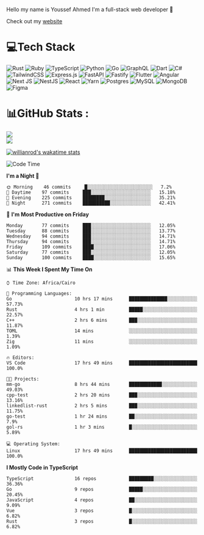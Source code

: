 Hello my name is Youssef Ahmed I'm a full-stack web developer 👋

Check out my [website](https://youssefahmed.vercel.app)
 
# 💻Tech Stack

![Rust](https://img.shields.io/badge/rust-%23000000.svg?style=for-the-badge&logo=rust&logoColor=white) ![Ruby](https://img.shields.io/badge/ruby-%23CC342D.svg?style=for-the-badge&logo=ruby&logoColor=white) ![TypeScript](https://img.shields.io/badge/typescript-%23007ACC.svg?style=for-the-badge&logo=typescript&logoColor=white) ![Python](https://img.shields.io/badge/python-3670A0?style=for-the-badge&logo=python&logoColor=ffdd54) ![Go](https://img.shields.io/badge/go-%2300ADD8.svg?style=for-the-badge&logo=go&logoColor=white) ![GraphQL](https://img.shields.io/badge/-GraphQL-E10098?style=for-the-badge&logo=graphql&logoColor=white) ![Dart](https://img.shields.io/badge/dart-%230175C2.svg?style=for-the-badge&logo=dart&logoColor=white) ![C#](https://img.shields.io/badge/c%23-%23239120.svg?style=for-the-badge&logo=c-sharp&logoColor=white) ![TailwindCSS](https://img.shields.io/badge/tailwindcss-%2338B2AC.svg?style=for-the-badge&logo=tailwind-css&logoColor=white) ![Express.js](https://img.shields.io/badge/express.js-%23404d59.svg?style=for-the-badge&logo=express&logoColor=%2361DAFB) ![FastAPI](https://img.shields.io/badge/FastAPI-005571?style=for-the-badge&logo=fastapi) ![Fastify](https://img.shields.io/badge/fastify-%23000000.svg?style=for-the-badge&logo=fastify&logoColor=white) ![Flutter](https://img.shields.io/badge/Flutter-%2302569B.svg?style=for-the-badge&logo=Flutter&logoColor=white) ![Angular](https://img.shields.io/badge/angular-%23DD0031.svg?style=for-the-badge&logo=angular&logoColor=white) ![Next JS](https://img.shields.io/badge/Next-black?style=for-the-badge&logo=next.js&logoColor=white) ![NestJS](https://img.shields.io/badge/nestjs-%23E0234E.svg?style=for-the-badge&logo=nestjs&logoColor=white) ![React](https://img.shields.io/badge/react-%2320232a.svg?style=for-the-badge&logo=react&logoColor=%2361DAFB) ![Yarn](https://img.shields.io/badge/yarn-%232C8EBB.svg?style=for-the-badge&logo=yarn&logoColor=white) ![Postgres](https://img.shields.io/badge/postgres-%23316192.svg?style=for-the-badge&logo=postgresql&logoColor=white) ![MySQL](https://img.shields.io/badge/mysql-%2300f.svg?style=for-the-badge&logo=mysql&logoColor=white) ![MongoDB](https://img.shields.io/badge/MongoDB-%234ea94b.svg?style=for-the-badge&logo=mongodb&logoColor=white)     ![Figma](https://img.shields.io/badge/figma-%23F24E1E.svg?style=for-the-badge&logo=figma&logoColor=white)

# 📊GitHub Stats :

![](https://github-readme-stats.vercel.app/api?username=joetifa2003&theme=tokyonight&hide_border=false&include_all_commits=false&count_private=false)<br/>
![](https://github-readme-streak-stats.herokuapp.com/?user=joetifa2003&theme=tokyonight&hide_border=false)<br/>

[![willianrod's wakatime stats](https://github-readme-stats.vercel.app/api/wakatime?username=joetifa2003&layout=compact)](https://github.com/anuraghazra/github-readme-stats)
<!--START_SECTION:waka-->
![Code Time](http://img.shields.io/badge/Code%20Time-847%20hrs%2015%20mins-blue)

**I'm a Night 🦉** 

```text
🌞 Morning    46 commits     █░░░░░░░░░░░░░░░░░░░░░░░░   7.2% 
🌆 Daytime    97 commits     ███░░░░░░░░░░░░░░░░░░░░░░   15.18% 
🌃 Evening    225 commits    ████████░░░░░░░░░░░░░░░░░   35.21% 
🌙 Night      271 commits    ██████████░░░░░░░░░░░░░░░   42.41%

```
📅 **I'm Most Productive on Friday** 

```text
Monday       77 commits     ███░░░░░░░░░░░░░░░░░░░░░░   12.05% 
Tuesday      88 commits     ███░░░░░░░░░░░░░░░░░░░░░░   13.77% 
Wednesday    94 commits     ███░░░░░░░░░░░░░░░░░░░░░░   14.71% 
Thursday     94 commits     ███░░░░░░░░░░░░░░░░░░░░░░   14.71% 
Friday       109 commits    ████░░░░░░░░░░░░░░░░░░░░░   17.06% 
Saturday     77 commits     ███░░░░░░░░░░░░░░░░░░░░░░   12.05% 
Sunday       100 commits    ████░░░░░░░░░░░░░░░░░░░░░   15.65%

```


📊 **This Week I Spent My Time On** 

```text
⌚︎ Time Zone: Africa/Cairo

💬 Programming Languages: 
Go                       10 hrs 17 mins      ██████████████░░░░░░░░░░░   57.73% 
Rust                     4 hrs 1 min         █████░░░░░░░░░░░░░░░░░░░░   22.57% 
C++                      2 hrs 6 mins        ███░░░░░░░░░░░░░░░░░░░░░░   11.87% 
TOML                     14 mins             ░░░░░░░░░░░░░░░░░░░░░░░░░   1.39% 
Zig                      11 mins             ░░░░░░░░░░░░░░░░░░░░░░░░░   1.09%

🔥 Editors: 
VS Code                  17 hrs 49 mins      █████████████████████████   100.0%

🐱‍💻 Projects: 
mm-go                    8 hrs 44 mins       ████████████░░░░░░░░░░░░░   49.03% 
cpp-test                 2 hrs 20 mins       ███░░░░░░░░░░░░░░░░░░░░░░   13.16% 
linkedlist-rust          2 hrs 5 mins        ███░░░░░░░░░░░░░░░░░░░░░░   11.75% 
go-test                  1 hr 24 mins        ██░░░░░░░░░░░░░░░░░░░░░░░   7.9% 
gol-rs                   1 hr 3 mins         █░░░░░░░░░░░░░░░░░░░░░░░░   5.89%

💻 Operating System: 
Linux                    17 hrs 49 mins      █████████████████████████   100.0%

```

**I Mostly Code in TypeScript** 

```text
TypeScript               16 repos            █████████░░░░░░░░░░░░░░░░   36.36% 
Go                       9 repos             █████░░░░░░░░░░░░░░░░░░░░   20.45% 
JavaScript               4 repos             ██░░░░░░░░░░░░░░░░░░░░░░░   9.09% 
Vue                      3 repos             █░░░░░░░░░░░░░░░░░░░░░░░░   6.82% 
Rust                     3 repos             █░░░░░░░░░░░░░░░░░░░░░░░░   6.82%

```



<!--END_SECTION:waka-->
